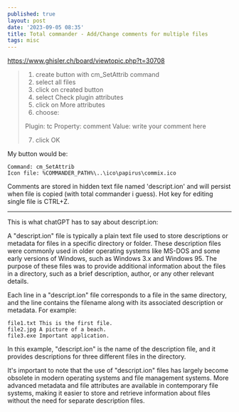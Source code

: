```yaml
---
published: true
layout: post
date: '2023-09-05 08:35'
title: Total commander - Add/Change comments for multiple files
tags: misc 
---
```

<https://www.ghisler.ch/board/viewtopic.php?t=30708>

> 1. create button with cm_SetAttrib command
> 2. select all files
> 3. click on created button
> 4. select Check plugin attributes
> 5. click on More attributes
> 6. choose:
>
> Plugin: tc
> Property: comment
> Value: write your comment here
>
> 7. click OK

My button would be:

	Command: cm_SetAttrib
	Icon file: %COMMANDER_PATH%\..\ico\papirus\commix.ico

Comments are stored in hidden text file named 'descript.ion' and will persist when file is copied (with total commander i guess). Hot key for editing single file is CTRL+Z.

---
This is what chatGPT has to say about descript.ion:

A "descript.ion" file is typically a plain text file used to store descriptions or metadata for files in a specific directory or folder. These description files were commonly used in older operating systems like MS-DOS and some early versions of Windows, such as Windows 3.x and Windows 95. The purpose of these files was to provide additional information about the files in a directory, such as a brief description, author, or any other relevant details.

Each line in a "descript.ion" file corresponds to a file in the same directory, and the line contains the filename along with its associated description or metadata. For example:

    file1.txt This is the first file.
    file2.jpg A picture of a beach.
    file3.exe Important application.

In this example, "descript.ion" is the name of the description file, and it provides descriptions for three different files in the directory.

It's important to note that the use of "descript.ion" files has largely become obsolete in modern operating systems and file management systems. More advanced metadata and file attributes are available in contemporary file systems, making it easier to store and retrieve information about files without the need for separate description files.
